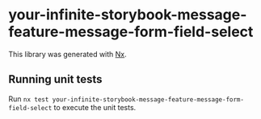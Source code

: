 # your-infinite-storybook-message-feature-message-form-field-select

This library was generated with [Nx](https://nx.dev).

## Running unit tests

Run `nx test your-infinite-storybook-message-feature-message-form-field-select` to execute the unit tests.
